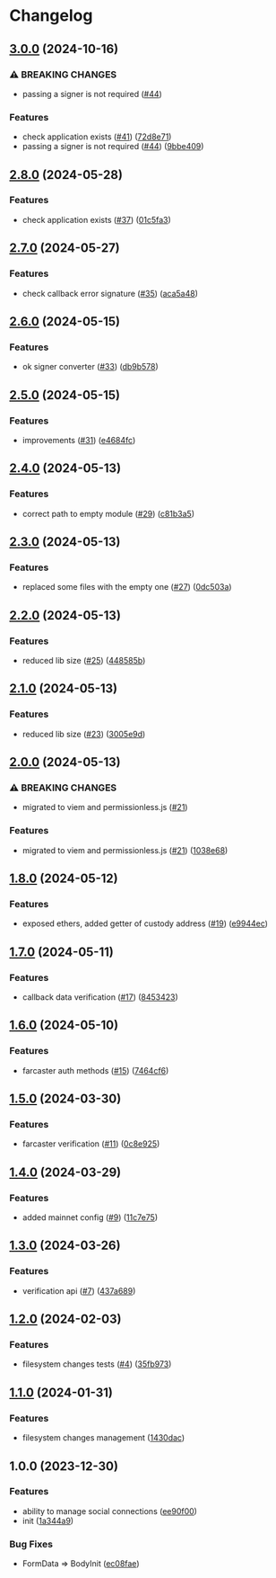 # Changelog

## [3.0.0](https://github.com/DappyKit/sdk/compare/v2.8.0...v3.0.0) (2024-10-16)


### ⚠ BREAKING CHANGES

* passing a signer is not required ([#44](https://github.com/DappyKit/sdk/issues/44))

### Features

* check application exists ([#41](https://github.com/DappyKit/sdk/issues/41)) ([72d8e71](https://github.com/DappyKit/sdk/commit/72d8e71fbbb517d7ad6228fcbfb3e30127ae33fa))
* passing a signer is not required ([#44](https://github.com/DappyKit/sdk/issues/44)) ([9bbe409](https://github.com/DappyKit/sdk/commit/9bbe409125eb166a442ebcbaf5036e87006b8b8f))

## [2.8.0](https://github.com/DappyKit/sdk/compare/v2.7.0...v2.8.0) (2024-05-28)


### Features

* check application exists ([#37](https://github.com/DappyKit/sdk/issues/37)) ([01c5fa3](https://github.com/DappyKit/sdk/commit/01c5fa3b4d69ab35bb221e2951cb2dec5cf5b576))

## [2.7.0](https://github.com/DappyKit/sdk/compare/v2.6.0...v2.7.0) (2024-05-27)


### Features

* check callback error signature ([#35](https://github.com/DappyKit/sdk/issues/35)) ([aca5a48](https://github.com/DappyKit/sdk/commit/aca5a48a4e4fd4ba2898226c160d25140686ec52))

## [2.6.0](https://github.com/DappyKit/sdk/compare/v2.5.0...v2.6.0) (2024-05-15)


### Features

* ok signer converter ([#33](https://github.com/DappyKit/sdk/issues/33)) ([db9b578](https://github.com/DappyKit/sdk/commit/db9b5786d83359f4fffc08d66d860165df95d6ae))

## [2.5.0](https://github.com/DappyKit/sdk/compare/v2.4.0...v2.5.0) (2024-05-15)


### Features

* improvements ([#31](https://github.com/DappyKit/sdk/issues/31)) ([e4684fc](https://github.com/DappyKit/sdk/commit/e4684fc3a66da9d26af5bf3dc113f7844ad8c87a))

## [2.4.0](https://github.com/DappyKit/sdk/compare/v2.3.0...v2.4.0) (2024-05-13)


### Features

* correct path to empty module ([#29](https://github.com/DappyKit/sdk/issues/29)) ([c81b3a5](https://github.com/DappyKit/sdk/commit/c81b3a57b3ed8d502f05fee3f532e95f4bde1bd1))

## [2.3.0](https://github.com/DappyKit/sdk/compare/v2.2.0...v2.3.0) (2024-05-13)


### Features

* replaced some files with the empty one ([#27](https://github.com/DappyKit/sdk/issues/27)) ([0dc503a](https://github.com/DappyKit/sdk/commit/0dc503a764402cdb2895205e28bea93829e24346))

## [2.2.0](https://github.com/DappyKit/sdk/compare/v2.1.0...v2.2.0) (2024-05-13)


### Features

* reduced lib size ([#25](https://github.com/DappyKit/sdk/issues/25)) ([448585b](https://github.com/DappyKit/sdk/commit/448585bafe4f1d4fb0648835bd473402b6c5e6d2))

## [2.1.0](https://github.com/DappyKit/sdk/compare/v2.0.0...v2.1.0) (2024-05-13)


### Features

* reduced lib size ([#23](https://github.com/DappyKit/sdk/issues/23)) ([3005e9d](https://github.com/DappyKit/sdk/commit/3005e9db9b870c800dd07d870243e17cee00eea2))

## [2.0.0](https://github.com/DappyKit/sdk/compare/v1.8.0...v2.0.0) (2024-05-13)


### ⚠ BREAKING CHANGES

* migrated to viem and permissionless.js ([#21](https://github.com/DappyKit/sdk/issues/21))

### Features

* migrated to viem and permissionless.js ([#21](https://github.com/DappyKit/sdk/issues/21)) ([1038e68](https://github.com/DappyKit/sdk/commit/1038e6846ff422c534900a241a027db4db850af1))

## [1.8.0](https://github.com/DappyKit/sdk/compare/v1.7.0...v1.8.0) (2024-05-12)


### Features

* exposed ethers, added getter of custody address ([#19](https://github.com/DappyKit/sdk/issues/19)) ([e9944ec](https://github.com/DappyKit/sdk/commit/e9944ec1538c1d9b77a872c03b43dc226ce704f7))

## [1.7.0](https://github.com/DappyKit/sdk/compare/v1.6.0...v1.7.0) (2024-05-11)


### Features

* callback data verification ([#17](https://github.com/DappyKit/sdk/issues/17)) ([8453423](https://github.com/DappyKit/sdk/commit/8453423788e229eaf7e0cdaec3ca2bbb8bcbe631))

## [1.6.0](https://github.com/DappyKit/sdk/compare/v1.5.0...v1.6.0) (2024-05-10)


### Features

* farcaster auth methods ([#15](https://github.com/DappyKit/sdk/issues/15)) ([7464cf6](https://github.com/DappyKit/sdk/commit/7464cf6ea8c4cb95b7b12152bacb2853bdd0f0c8))

## [1.5.0](https://github.com/DappyKit/sdk/compare/v1.4.0...v1.5.0) (2024-03-30)


### Features

* farcaster verification ([#11](https://github.com/DappyKit/sdk/issues/11)) ([0c8e925](https://github.com/DappyKit/sdk/commit/0c8e9255c7ef5be86893611d18d7756bfb6998fd))

## [1.4.0](https://github.com/DappyKit/sdk/compare/v1.3.0...v1.4.0) (2024-03-29)


### Features

* added mainnet config ([#9](https://github.com/DappyKit/sdk/issues/9)) ([11c7e75](https://github.com/DappyKit/sdk/commit/11c7e753a0f5c1b4ff2b1426daff9fda431839ba))

## [1.3.0](https://github.com/DappyKit/sdk/compare/v1.2.0...v1.3.0) (2024-03-26)


### Features

* verification api ([#7](https://github.com/DappyKit/sdk/issues/7)) ([437a689](https://github.com/DappyKit/sdk/commit/437a68909b91afd91b9102f57c3b491a3a2017cc))

## [1.2.0](https://github.com/DappyKit/sdk/compare/v1.1.0...v1.2.0) (2024-02-03)


### Features

* filesystem changes tests ([#4](https://github.com/DappyKit/sdk/issues/4)) ([35fb973](https://github.com/DappyKit/sdk/commit/35fb973d17767ecea163220e6d4d92dba974bef9))

## [1.1.0](https://github.com/DappyKit/sdk/compare/v1.0.0...v1.1.0) (2024-01-31)


### Features

* filesystem changes management ([1430dac](https://github.com/DappyKit/sdk/commit/1430dac37d1a877f6b16071f80ae00171a55ab32))

## 1.0.0 (2023-12-30)


### Features

* ability to manage social connections ([ee90f00](https://github.com/DappyKit/sdk/commit/ee90f006d86685e3f75be128249626a700ec33a0))
* init ([1a344a9](https://github.com/DappyKit/sdk/commit/1a344a9d85579938b9a462b53d3e82f05355ac9c))


### Bug Fixes

* FormData =&gt; BodyInit ([ec08fae](https://github.com/DappyKit/sdk/commit/ec08fae1b3e426ba5c9b46b9bbd506ccc89ed3ef))
